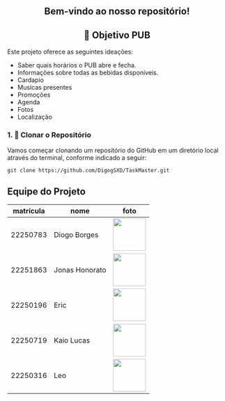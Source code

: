 <div align="center">
  <h2>Bem-vindo ao nosso repositório! </h2>
</div> 

<div align="center">
  <h2>🎯 Objetivo PUB</h2>
</div> 

Este projeto oferece as seguintes ideações:

  - Saber quais horários o PUB abre e fecha.
  - Informações sobre todas as bebidas disponíveis.
  - Cardapio
  - Musicas presentes
  - Promoções
  - Agenda
  - Fotos
  - Localização




### 1. 📍 Clonar o Repositório
Vamos começar clonando um repositório do GitHub em um diretório local através do terminal, conforme indicado a seguir:
```
git clone https://github.com/DigogSXD/TaskMaster.git
```


## Equipe do Projeto

| matrícula | nome | foto |
| -------- | -------- | -------- |
| 22250783 | Diogo Borges |<img src="https://github.com/digogsxd.png" height="75" width="75"> |
| 22251863 | Jonas Honorato | <img src="https://github.com/JonasMelo21.png" height="75" width="75"> |
| 22250196 | Eric | <img src="https://github.com/Ericoreto.png" height="75" width="75"> |
| 22250719 | Kaio Lucas | <img src="https://github.com/kaiolucas01.png" height="75" width="75"> |
| 22250316 | Leo | <img src="https://github.com/Leocb3.png" height="75" width="75"> |
